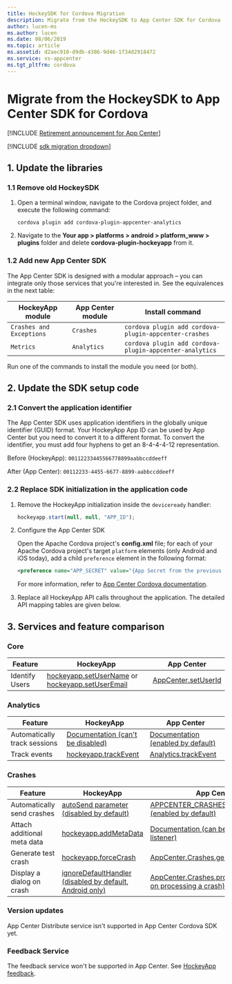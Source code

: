 ```yaml
---
title: HockeySDK for Cordova Migration
description: Migrate from the HockeySDK to App Center SDK for Cordova
author: lucen-ms
ms.author: lucen
ms.date: 08/06/2019
ms.topic: article
ms.assetid: d2aec910-d9db-4386-9d46-1f34d2918472
ms.service: vs-appcenter
ms.tgt_pltfrm: cordova
---
```


# Migrate from the HockeySDK to App Center SDK for Cordova
[!INCLUDE [Retirement announcement for App Center](../includes/retirement.md)]

[!INCLUDE [sdk migration dropdown](includes/sdk-migration-dropdown.md)]

## 1. Update the libraries

### 1.1 Remove old HockeySDK

1. Open a terminal window, navigate to the Cordova project folder, and execute the following command:

   ```shell
   cordova plugin add cordova-plugin-appcenter-analytics
   ```

1. Navigate to the **Your app > platforms > android > platform_www > plugins** folder and delete **cordova-plugin-hockeyapp** from it.

### 1.2 Add new App Center SDK

The App Center SDK is designed with a modular approach – you can integrate only those services that you're interested in. See the equivalences in the next table:

HockeyApp module         | App Center module | Install command
------------------------ | ----------------- |---
`Crashes and Exceptions` | `Crashes`         | `cordova plugin add cordova-plugin-appcenter-crashes`
`Metrics`                | `Analytics`       | `cordova plugin add cordova-plugin-appcenter-analytics`

Run one of the commands to install the module you need (or both).

## 2. Update the SDK setup code

### 2.1 Convert the application identifier

The App Center SDK uses application identifiers in the globally unique identifier (GUID) format. Your HockeyApp App ID can be used by App Center but you need to convert it to a different format. To convert the identifier, you must add four hyphens to get an 8-4-4-4-12 representation.

Before (HockeyApp):
`00112233445566778899aabbccddeeff`

After (App Center):
`00112233-4455-6677-8899-aabbccddeeff`

### 2.2 Replace SDK initialization in the application code

1. Remove the HockeyApp initialization inside the `deviceready` handler:

   ```javascript
   hockeyapp.start(null, null, "APP_ID");
   ```

1. Configure the App Center SDK

    Open the Apache Cordova project's **config.xml** file; for each of your Apache Cordova project's target `platform` elements (only Android and iOS today), add a child `preference` element in the following format:

    ```xml
    <preference name="APP_SECRET" value="{App Secret from the previous step}" />
    ```

    For more information, refer to [App Center Cordova documentation](~/sdk/getting-started/cordova.md#configuring-the-plugins).

1. Replace all HockeyApp API calls throughout the application. The detailed API mapping tables are given below.

## 3. Services and feature comparison

### Core

Feature | HockeyApp | App Center
------- | --------- | ---
Identify Users | [hockeyapp.setUserName](https://github.com/bitstadium/HockeySDK-Cordova#hockeyappsetusername) or [hockeyapp.setUserEmail](https://github.com/bitstadium/HockeySDK-Cordova#hockeyappsetuseremail) | [AppCenter.setUserId](~/sdk/other-apis/cordova.md#identify-users)

### Analytics

Feature | HockeyApp | App Center
------- | --------- | ---
Automatically track sessions | [Documentation (can't be disabled)](https://github.com/bitstadium/HockeySDK-Cordova#tracking-custom-events) | [Documentation (enabled by default)](~/sdk/analytics/cordova.md#wait-for-js-to-enable-app-center-analytics)
Track events | [hockeyapp.trackEvent](https://github.com/bitstadium/HockeySDK-Cordova#hockeyapptrackevent) | [Analytics.trackEvent](~/sdk/analytics/cordova.md#custom-events)

### Crashes

Feature | HockeyApp | App Center
------- | --------- | ---
Automatically send crashes | [autoSend parameter (disabled by default)](https://github.com/bitstadium/HockeySDK-Cordova#hockeyappstart) | [APPCENTER_CRASHES_ALWAYS_SEND (enabled by default)](~/sdk/crashes/cordova.md#processing-crashes-in-javascript)
Attach additional meta data | [hockeyapp.addMetaData](https://github.com/bitstadium/HockeySDK-Cordova#hockeyappaddmetadata) | [Documentation (can be attached from listener)](~/sdk/crashes/cordova.md#add-attachments-to-a-crash-report)
Generate test crash | [hockeyapp.forceCrash](https://github.com/bitstadium/HockeySDK-Cordova#hockeyappforcecrash) | [AppCenter.Crashes.generateTestCrash](~/sdk/crashes/cordova.md#generate-a-test-crash)
Display a dialog on crash | [ignoreDefaultHandler (disabled by default, Android only)](https://github.com/bitstadium/HockeySDK-Cordova#hockeyappstart) | [AppCenter.Crashes.process (callback on processing a crash)](~/sdk/crashes/cordova.md#processing-crashes-in-javascript)

### Version updates
App Center Distribute service isn't supported in App Center Cordova SDK yet. 

### Feedback Service
The feedback service won't be supported in App Center. See [HockeyApp feedback](feedback.md).
